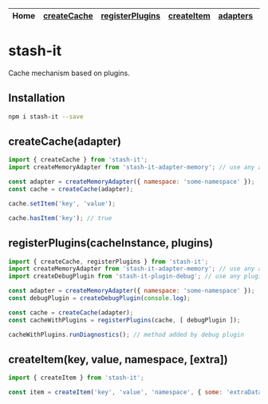 <table>
  <thead>
    <tr>
      <th><strong>Home</strong></th>
      <th><a href="https://smolak.github.io/stash-it/createCache.html">createCache</a></th>
      <th><a href="https://smolak.github.io/stash-it/registerPlugins.html">registerPlugins</a></th>
      <th><a href="https://smolak.github.io/stash-it/createItem.html">createItem</a></th>
      <th><a href="https://smolak.github.io/stash-it/adapters.html">adapters</a></th>
      <th><a href="https://smolak.github.io/stash-it/plugins.html">plugins</a></th>
    </tr>
  </thead>
</table>

# stash-it
Cache mechanism based on plugins.

## Installation

```sh
npm i stash-it --save
```

## createCache(adapter)

```javascript
import { createCache } from 'stash-it';
import createMemoryAdapter from 'stash-it-adapter-memory'; // use any adapter that works with stash-it

const adapter = createMemoryAdapter({ namespace: 'some-namespace' });
const cache = createCache(adapter);

cache.setItem('key', 'value');

cache.hasItem('key'); // true
```

## registerPlugins(cacheInstance, plugins)

```javascript
import { createCache, registerPlugins } from 'stash-it';
import createMemoryAdapter from 'stash-it-adapter-memory'; // use any adapter that works with stash-it
import createDebugPlugin from 'stash-it-plugin-debug'; // use any plugin that works with stash-it

const adapter = createMemoryAdapter({ namespace: 'some-namespace' });
const debugPlugin = createDebugPlugin(console.log);

const cache = createCache(adapter);
const cacheWithPlugins = registerPlugins(cache, [ debugPlugin ]);

cacheWithPlugins.runDiagnostics(); // method added by debug plugin
```

## createItem(key, value, namespace, \[extra\])

```javascript
import { createItem } from 'stash-it';

const item = createItem('key', 'value', 'namespace', { some: 'extraData' });
```
